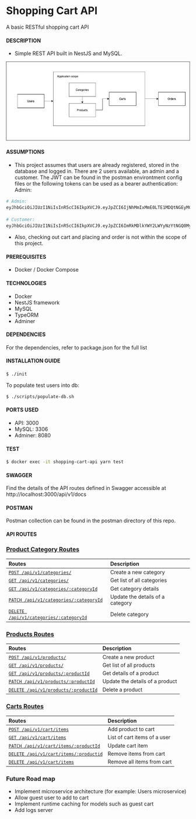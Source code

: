 # Shopping Cart API

A basic RESTful shopping cart API

#### DESCRIPTION

- Simple REST API built in NestJS and MySQL.


![Alt text](files/scope-diagram.jpg?raw=true)

#### ASSUMPTIONS

- This project assumes that users are already registered, stored in the database and logged in. There are 2 users available, an admin and a customer.
The JWT can be found in the postman environtment config files or the following tokens can be used as a bearer authentication:
Admin:
```bash
# Admin:
eyJhbGciOiJIUzI1NiIsInR5cCI6IkpXVCJ9.eyJpZCI6IjNhMmIxMmE0LTE1MDQtNGEyMC1iYTIxLWZhYjBmZjEzZjNmOCIsImlhdCI6MTYyMjMxOTI2MSwiZXhwIjoxNjIyOTI0MDYxfQ.Is-w3T654uJmHJuXLV5MyAoe14F-hLAv9FhVr-D_6W0

# Customer:
eyJhbGciOiJIUzI1NiIsInR5cCI6IkpXVCJ9.eyJpZCI6ImRkMDlkYWY2LWYyNzYtNGQ0My1hNmE2LTNhZjg0NGIyOTZmZSIsImlhdCI6MTYyMjMxOTE5MiwiZXhwIjoxNjIyOTIzOTkyfQ.4HQH5lnrTISvJxzY2OjLo8j0FXocEO-heB2IntefptE
```

- Also, checking out cart and placing and order is not within the scope of this project.


#### PREREQUISITES
- Docker / Docker Compose


#### TECHNOLOGIES
- Docker
- NestJS framework
- MySQL
- TypeORM
- Adminer


#### DEPENDENCIES

For the dependencies, refer to package.json for the full list

#### INSTALLATION GUIDE
```bash
$ ./init
```

To populate test users into db:
```bash
$ ./scripts/populate-db.sh
```

#### PORTS USED
- API: 3000
- MySQL: 3306
- Adminer: 8080

#### TEST
```bash
$ docker exec -it shopping-cart-api yarn test
```

#### SWAGGER
Find the details of the API routes defined in Swagger accessible at http://localhost:3000/api/v1/docs

#### POSTMAN
Postman collection can be found in the postman directory of this repo.

#### API ROUTES

### [Product Category Routes](#category-routes)
| Routes        | Description  | 
|:------------- |:-------------|
| [`POST /api/v1/categories/`](#create-new-category)     | Create a new category |  
| [`GET /api/v1/categories/`](#get-all-category)    |Get list of all categories|   
| [`GET /api/v1/categories/:categoryId`](#get-category)| Get category details |    
| [`PATCH /api/v1/categories/:categoryId`](#update-category) | Update the details of a category |
| [`DELETE /api/v1/categories/:categoryId`](#delete-category) |Delete category |

### [Products Routes](#product-routes)
| Routes        | Description   | 
|:------------- |:-------------|
| [`POST /api/v1/products/`](#create-new-product)     | Create a new product |  
| [`GET /api/v1/products/`](#get-all-products)    |Get list of all products|   
| [`GET /api/v1/products/:productId`](#get-product-details)| Get details of a product |    
| [`PATCH /api/v1/products/:productId`](#update-product) | Update the details of a product |
| [`DELETE /api/v1/products/:productId`](#delete-product) |Delete a product |

### [Carts Routes](#carts-routes)
| Routes        | Description   | 
|:------------- |:-------------|
| [`POST /api/v1/cart/items`](#create-new-cart)     | Add product to cart |  
| [`GET /api/v1/cart/items`](#get-cart-items)    | List of cart items of a user |   
| [`PATCH /api/v1/cart/items/:productId`](#update-cart-items) | Update cart item |
| [`DELETE /api/v1/cart/items/:productid`](#remove-cart-item) | Remove items from cart |
| [`DELETE /api/v1/cart/items`](#clear-cart) | Remove all items from cart |


### Future Road map
- Implement microservice architecture (for example: Users microservice)
- Allow guest user to add to cart
- Implement runtime caching for models such as guest cart
- Add logs server
